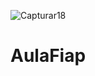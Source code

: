 ![Capturar18](https://user-images.githubusercontent.com/68878547/231875464-67a5c2f1-dcd2-4439-a4c5-8262522fcc27.JPG)
# AulaFiap
